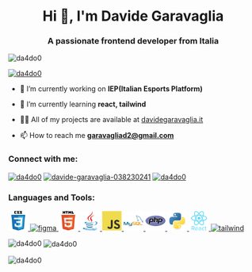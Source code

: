 <h1 align="center">Hi 👋, I'm Davide Garavaglia</h1>
<h3 align="center">A passionate frontend developer from Italia</h3>

<p align="left"> <img src="https://komarev.com/ghpvc/?username=da4do0&label=Profile%20views&color=0e75b6&style=flat" alt="da4do0" /> </p>

<p align="left"> <a href="https://twitter.com/da4do0" target="blank"><img src="https://img.shields.io/twitter/follow/da4do0?logo=twitter&style=for-the-badge" alt="da4do0" /></a> </p>

- 🔭 I’m currently working on **IEP(Italian Esports Platform)**

- 🌱 I’m currently learning **react, tailwind**

- 👨‍💻 All of my projects are available at [davidegaravaglia.it](https://www.davidegaravaglia.it)

- 📫 How to reach me **garavagliad2@gmail.com**

<h3 align="left">Connect with me:</h3>
<p align="left">
<a href="https://twitter.com/da4do0" target="blank"><img align="center" src="https://raw.githubusercontent.com/rahuldkjain/github-profile-readme-generator/master/src/images/icons/Social/twitter.svg" alt="da4do0" height="30" width="40" /></a>
<a href="https://linkedin.com/in/davide-garavaglia-038230241" target="blank"><img align="center" src="https://raw.githubusercontent.com/rahuldkjain/github-profile-readme-generator/master/src/images/icons/Social/linked-in-alt.svg" alt="davide-garavaglia-038230241" height="30" width="40" /></a>
<a href="https://instagram.com/da4do0" target="blank"><img align="center" src="https://raw.githubusercontent.com/rahuldkjain/github-profile-readme-generator/master/src/images/icons/Social/instagram.svg" alt="da4do0" height="30" width="40" /></a>
</p>

<h3 align="left">Languages and Tools:</h3>
<p align="left"> <a href="https://www.w3schools.com/css/" target="_blank" rel="noreferrer"> <img src="https://raw.githubusercontent.com/devicons/devicon/master/icons/css3/css3-original-wordmark.svg" alt="css3" width="40" height="40"/> </a> <a href="https://www.figma.com/" target="_blank" rel="noreferrer"> <img src="https://www.vectorlogo.zone/logos/figma/figma-icon.svg" alt="figma" width="40" height="40"/> </a> <a href="https://www.w3.org/html/" target="_blank" rel="noreferrer"> <img src="https://raw.githubusercontent.com/devicons/devicon/master/icons/html5/html5-original-wordmark.svg" alt="html5" width="40" height="40"/> </a> <a href="https://www.java.com" target="_blank" rel="noreferrer"> <img src="https://raw.githubusercontent.com/devicons/devicon/master/icons/java/java-original.svg" alt="java" width="40" height="40"/> </a> <a href="https://developer.mozilla.org/en-US/docs/Web/JavaScript" target="_blank" rel="noreferrer"> <img src="https://raw.githubusercontent.com/devicons/devicon/master/icons/javascript/javascript-original.svg" alt="javascript" width="40" height="40"/> </a> <a href="https://www.mysql.com/" target="_blank" rel="noreferrer"> <img src="https://raw.githubusercontent.com/devicons/devicon/master/icons/mysql/mysql-original-wordmark.svg" alt="mysql" width="40" height="40"/> </a> <a href="https://www.php.net" target="_blank" rel="noreferrer"> <img src="https://raw.githubusercontent.com/devicons/devicon/master/icons/php/php-original.svg" alt="php" width="40" height="40"/> </a> <a href="https://www.python.org" target="_blank" rel="noreferrer"> <img src="https://raw.githubusercontent.com/devicons/devicon/master/icons/python/python-original.svg" alt="python" width="40" height="40"/> </a> <a href="https://reactjs.org/" target="_blank" rel="noreferrer"> <img src="https://raw.githubusercontent.com/devicons/devicon/master/icons/react/react-original-wordmark.svg" alt="react" width="40" height="40"/> </a> <a href="https://tailwindcss.com/" target="_blank" rel="noreferrer"> <img src="https://www.vectorlogo.zone/logos/tailwindcss/tailwindcss-icon.svg" alt="tailwind" width="40" height="40"/> </a> </p>

<p><img align="left" src="https://github-readme-stats.vercel.app/api/top-langs?username=da4do0&show_icons=true&locale=en&layout=compact" alt="da4do0" /></p>

<p>&nbsp;<img align="center" src="https://github-readme-stats.vercel.app/api?username=da4do0&show_icons=true&locale=en" alt="da4do0" /></p>

<p><img align="center" src="https://github-readme-streak-stats.herokuapp.com/?user=da4do0&" alt="da4do0" /></p>
